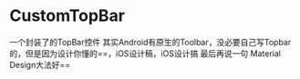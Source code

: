# CustomTopBar
一个封装了的TopBar控件
其实Android有原生的Toolbar，没必要自己写Topbar的，但是因为设计你懂的==，iOS设计稿，iOS设计搞
最后再说一句 Material Design大法好==
